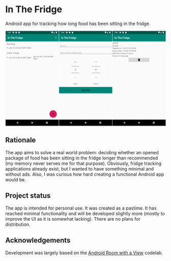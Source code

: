 # In The Fridge
Android app for tracking how long food has been sitting in the fridge.

![UI Screenshots](screenshots.png)

## Rationale

The app aims to solve a real world problem: deciding whether an opened package of food has been sitting in the fridge longer
than recommended (my memory never serves me for that purpose). Obviously, fridge tracking applications already exist,
but I wanted to have something minimal and without ads. Also, I was curious how hard creating a functional Android app would be.

## Project status

The app is intended for personal use. It was created as a pastime. It has reached minimal functionality and will be developed
slightly more (mostly to improve the UI as it is somewhat lacking). There are no plans for distribution.

## Acknowledgements

Development was largely based on the
[Android Room with a View](https://codelabs.developers.google.com/codelabs/android-room-with-a-view-kotlin/#0) codelab.
